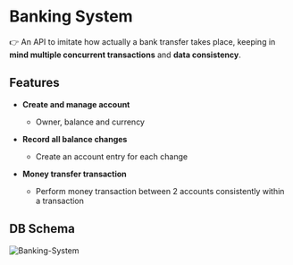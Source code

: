 # Banking System

👉 An API to imitate how actually a bank transfer takes place, keeping in **mind multiple concurrent transactions** and **data consistency**.

## Features
- **Create and manage account**

  - Owner, balance and currency

- **Record all balance changes**

  - Create an account entry for each change

- **Money transfer transaction**
  - Perform money transaction between 2 accounts consistently within a transaction

## DB Schema
![Banking-System](https://user-images.githubusercontent.com/43776315/163681485-499ea22d-b2fd-49d9-acd6-0d23792cc164.png)